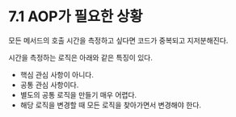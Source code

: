 # 7.1 AOP가 필요한 상황

모든 메서드의 호출 시간을 측정하고 싶다면 코드가 중복되고 지저분해진다.

시간을 측정하는 로직은 아래와 같은 특징이 있다.

* 핵심 관심 사항이 아니다.
* 공통 관심 사항이다.
* 별도의 공통 로직을 만들기 매우 어렵다.
* 해당 로직을 변경할 때 모든 로직을 찾아가면서 변경해야 한다.



